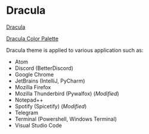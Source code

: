 # Dracula

[Dracula](https://draculatheme.com/)

[Dracula Color Palette](https://draculatheme.com/contribute#color-palette)

Dracula theme is applied to various application such as:

-   Atom
-   Discord (BetterDiscord)
-   Google Chrome
-   JetBrains (IntelliJ, PyCharm)
-   Mozilla Firefox
-   Mozilla Thunderbird (Pywalfox) (_Modified_)
-   Notepad++
-   Spotify (Spicetify) (_Modified_)
-   Telegram
-   Terminal (Powershell, Windows Terminal)
-   Visual Studio Code
